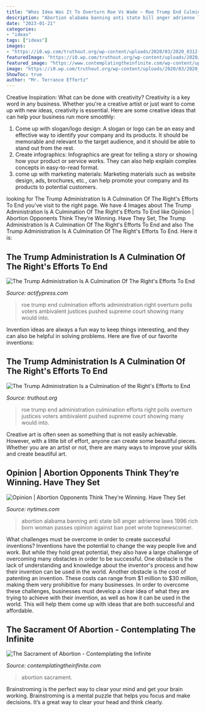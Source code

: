 ```yaml
---
title: "Whos Idea Was It To Overturn Roe Vs Wade ~ Roe Trump End Culmination Efforts Administration Right Overturn Polls Voters Ambivalent Justices Pushed Supreme Court Showing Many Would Into"
description: "Abortion alabama banning anti state bill anger adrienne laws 1996 rich born woman passes opinion against ban poet wrote topnewscorner"
date: "2023-01-21"
categories:
- "ideas"
tags: ["ideas"]
images:
- "https://i0.wp.com/truthout.org/wp-content/uploads/2020/03/2020_0312-roe-v-wade-c.jpg?resize=662%2C986&amp;ssl=1"
featuredImage: "https://i0.wp.com/truthout.org/wp-content/uploads/2020/03/2020_0312-roe-v-wade-c.jpg?resize=662%2C986&amp;ssl=1"
featured_image: "https://www.contemplatingtheinfinite.com/wp-content/uploads/2021/05/sacrament_abortion.jpg"
image: "https://i0.wp.com/truthout.org/wp-content/uploads/2020/03/2020_0312-roe-v-wade-c.jpg?resize=662%2C986&amp;ssl=1"
ShowToc: true
author: "Mr. Terrance Effertz"
---
```



Creative Inspiration: What can be done with creativity?
Creativity is a key word in any business. Whether you're a creative artist or just want to come up with new ideas, creativity is essential. Here are some creative ideas that can help your business run more smoothly: 
1. Come up with slogan/logo design: A slogan or logo can be an easy and effective way to identify your company and its products. It should be memorable and relevant to the target audience, and it should be able to stand out from the rest. 
2. Create infographics: Infographics are great for telling a story or showing how your product or service works. They can also help explain complex concepts in easy-to-read format. 
3. come up with marketing materials: Marketing materials such as website design, ads, brochures, etc., can help promote your company and its products to potential customers.

	

		
looking for The Trump Administration Is A Culmination Of The Right&#039;s Efforts To End you've visit to the right page. We have 4 Images about The Trump Administration Is A Culmination Of The Right&#039;s Efforts To End like Opinion | Abortion Opponents Think They’re Winning. Have They Set, The Trump Administration Is A Culmination Of The Right&#039;s Efforts To End and also The Trump Administration Is A Culmination Of The Right&#039;s Efforts To End. Here it is:
		
    
## The Trump Administration Is A Culmination Of The Right&#039;s Efforts To End

<img loading=lazy src="https://i0.wp.com/truthout.org/wp-content/uploads/2020/03/2020_0312-roe-v-wade-c.jpg?resize=662%2C986&amp;ssl=1" onerror="this.onerror=null;this.src='https://tse2.mm.bing.net/th?id=OIP.Zy0USXXGqmTf-PR9g7danQHaLB&amp;pid=15.1';" alt="The Trump Administration Is A Culmination Of The Right&#039;s Efforts To End">

_Source: actifypress.com_

>roe trump end culmination efforts administration right overturn polls voters ambivalent justices pushed supreme court showing many would into. 

	

Invention ideas are always a fun way to keep things interesting, and they can also be helpful in solving problems. Here are five of our favorite inventions: 

    
## The Trump Administration Is A Culmination Of The Right&#039;s Efforts To End

<img loading=lazy src="https://truthout.org/wp-content/uploads/2020/03/2020_0312-roe-v-wade-c.jpg" onerror="this.onerror=null;this.src='https://tse2.mm.bing.net/th?id=OIP.NAWZMcvO-ZSltyN99-PXXAHaLB&amp;pid=15.1';" alt="The Trump Administration Is a Culmination of the Right&#039;s Efforts to End">

_Source: truthout.org_

>roe trump end administration culmination efforts right polls overturn justices voters ambivalent pushed supreme court showing many would into. 

	

Creative art is often seen as something that is not easily achievable. However, with a little bit of effort, anyone can create some beautiful pieces. Whether you are an artist or not, there are many ways to improve your skills and create beautiful art.

    
## Opinion | Abortion Opponents Think They’re Winning. Have They Set

<img loading=lazy src="https://static01.nyt.com/images/2019/05/15/opinion/15Ziegler/15Ziegler-videoSixteenByNineJumbo1600.jpg" onerror="this.onerror=null;this.src='https://tse4.mm.bing.net/th?id=OIP.ZqAuk23ZydiwCsQydPwGxAHaEK&amp;pid=15.1';" alt="Opinion | Abortion Opponents Think They’re Winning. Have They Set">

_Source: nytimes.com_

>abortion alabama banning anti state bill anger adrienne laws 1996 rich born woman passes opinion against ban poet wrote topnewscorner. 

	

What challenges must be overcome in order to create successful inventions?
Inventions have the potential to change the way people live and work. But while they hold great potential, they also have a large challenge of overcoming many obstacles in order to be successful. One obstacle is the lack of understanding and knowledge about the inventor's process and how their invention can be used in the world. Another obstacle is the cost of patenting an invention. These costs can range from $1 million to $30 million, making them very prohibitive for many businesses. In order to overcome these challenges, businesses must develop a clear idea of what they are trying to achieve with their invention, as well as how it can be used in the world. This will help them come up with ideas that are both successful and affordable.

    
## The Sacrament Of Abortion - Contemplating The Infinite

<img loading=lazy src="https://www.contemplatingtheinfinite.com/wp-content/uploads/2021/05/sacrament_abortion.jpg" onerror="this.onerror=null;this.src='https://tse3.mm.bing.net/th?id=OIP.syz7ViKJ4KqEky2NGz4EOAAAAA&amp;pid=15.1';" alt="The Sacrament of Abortion - Contemplating the Infinite">

_Source: contemplatingtheinfinite.com_

>abortion sacrament. 

	

Brainstroming is the perfect way to clear your mind and get your brain working. Brainstroming is a mental puzzle that helps you focus and make decisions. It’s a great way to clear your head and think clearly.

